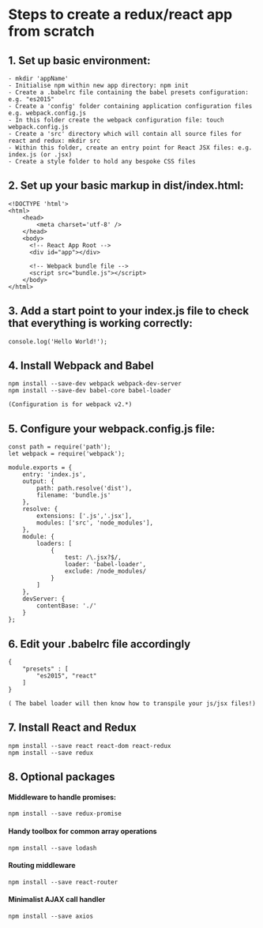 # Steps to create a redux/react app from scratch

## 1. Set up basic environment:
    - mkdir 'appName'
    - Initialise npm within new app directory: npm init
    - Create a .babelrc file containing the babel presets configuration: e.g. "es2015"
    - Create a 'config' folder containing application configuration files e.g. webpack.config.js
    - In this folder create the webpack configuration file: touch webpack.config.js
    - Create a 'src' directory which will contain all source files for react and redux: mkdir src
    - Within this folder, create an entry point for React JSX files: e.g. index.js (or .jsx)
    - Create a style folder to hold any bespoke CSS files
    
## 2. Set up your basic markup in dist/index.html:

    <!DOCTYPE 'html'>
    <html>
        <head>
            <meta charset='utf-8' />
        </head>
        <body>
          <!-- React App Root -->
          <div id="app"></div>
          
          <!-- Webpack bundle file -->
          <script src="bundle.js"></script>
        </body>  
    </html>  
    
## 3. Add a start point to your index.js file to check that everything is working correctly:

    console.log('Hello World!');
    
## 4. Install Webpack and Babel

    npm install --save-dev webpack webpack-dev-server
    npm install --save-dev babel-core babel-loader
    
    (Configuration is for webpack v2.*)
    
## 5. Configure your webpack.config.js file:

    const path = require('path');
    let webpack = require('webpack');
    
    module.exports = {
        entry: 'index.js',
        output: {
            path: path.resolve('dist'),
            filename: 'bundle.js'
        },
        resolve: {
            extensions: ['.js','.jsx'],
            modules: ['src', 'node_modules'],
        },
        module: {
            loaders: [
                {
                    test: /\.jsx?$/,
                    loader: 'babel-loader',
                    exclude: /node_modules/
                }
            ]
        },
        devServer: {
            contentBase: './'
        }
    };


## 6. Edit your .babelrc file accordingly

    {
        "presets" : [
            "es2015", "react"    
        ]
    }
    
    ( The babel loader will then know how to transpile your js/jsx files!)

## 7. Install React and Redux

    npm install --save react react-dom react-redux
    npm install --save redux
    
## 8. Optional packages    
#### Middleware to handle promises:
    npm install --save redux-promise  
    
#### Handy toolbox for common array operations
    npm install --save lodash
     
#### Routing middleware
    npm install --save react-router
     
#### Minimalist AJAX call handler 
    npm install --save axios
    

